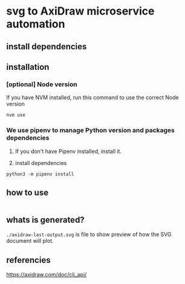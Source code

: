 # svg to AxiDraw microservice automation

## install dependencies

## installation

### [optional] Node version

If you have NVM installed, run this command to use the correct Node version

```
nvm use
```

### We use pipenv to manage Python version and packages dependencies

1. If you don't have Pipenv installed, install it.

2. install dependencies
```
python3 -m pipenv install
```

## how to use

```

```

## whats is generated?

```./axidraw-last-output.svg``` is file to show preview of how the SVG document will plot.

## referencies

https://axidraw.com/doc/cli_api/